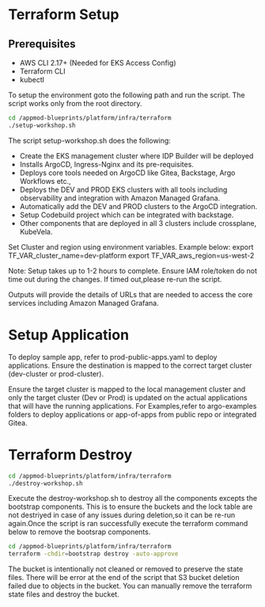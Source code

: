 # Terraform Setup

## Prerequisites

- AWS CLI 2.17+ (Needed for EKS Access Config)
- Terraform CLI
- kubectl

To setup the environment goto the following path and run the script. The script works only from the root directory.

```bash
cd /appmod-blueprints/platform/infra/terraform
./setup-workshop.sh

```

The script setup-workshop.sh does the following:

- Create the EKS management cluster where IDP Builder will be deployed
- Installs ArgoCD, Ingress-Nginx and its pre-requisites.
- Deploys core tools needed on ArgoCD like Gitea, Backstage, Argo Workflows etc.,
- Deploys the DEV and PROD EKS clusters with all tools including observability and integration with Amazon Managed Grafana.
- Automatically add the DEV and PROD clusters to the ArgoCD integration.
- Setup Codebuild project which can be integrated with backstage.
- Other components that are deployed in all 3 clusters include crossplane, KubeVela.

Set Cluster and region using environment variables. Example below:
export TF_VAR_cluster_name=dev-platform
export TF_VAR_aws_region=us-west-2

Note: Setup takes up to 1-2 hours to complete. Ensure IAM role/token do not time out during the changes. If timed out,please re-run the script.

Outputs will provide the details of URLs that are needed to access the core services including Amazon Managed Grafana.

# Setup Application

To deploy sample app, refer to prod-public-apps.yaml to deploy applications. Ensure the destination is mapped to the correct target cluster (dev-cluster or prod-cluster).

Ensure the target cluster is mapped to the local management cluster and only the target cluster (Dev or Prod) is updated on the actual applications that will have the running applications. For Examples,refer to argo-examples folders to deploy applications or app-of-apps from public repo or integrated Gitea.


# Terraform Destroy

```bash
cd /appmod-blueprints/platform/infra/terraform
./destroy-workshop.sh

```

Execute the destroy-workshop.sh to destroy all the components excepts the bootstrap components. This is to ensure the buckets and the lock table are not destriyed in case of any issues during deletion,so it can be re-run again.Once the script is ran successfully execute the terraform command below to remove the bootsrap components.

```bash
cd /appmod-blueprints/platform/infra/terraform
terraform -chdir=bootstrap destroy -auto-approve

```

The bucket is intentionally not cleaned or removed to preserve the state files.
There will be error at the end of the script that S3 bucket deletion failed due to objects in the bucket. You can manually remove the terraform state files and destroy the bucket.